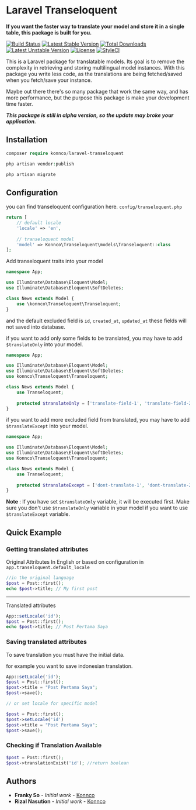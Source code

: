 # Laravel Transeloquent

**If you want the faster way to translate your model and store it in a single table, this package is built for you.**

[![Build Status](https://travis-ci.org/Konnco/laravel-transeloquent.svg?branch=master)](https://travis-ci.org/Konnco/laravel-transeloquent)
[![Latest Stable Version](https://poser.pugx.org/konnco/laravel-transeloquent/v/stable)](https://packagist.org/packages/konnco/laravel-transeloquent)
[![Total Downloads](https://poser.pugx.org/konnco/laravel-transeloquent/downloads)](https://packagist.org/packages/konnco/laravel-transeloquent)
[![Latest Unstable Version](https://poser.pugx.org/konnco/laravel-transeloquent/v/unstable)](https://packagist.org/packages/konnco/laravel-transeloquent)
[![License](https://poser.pugx.org/konnco/laravel-transeloquent/license)](https://packagist.org/packages/konnco/laravel-transeloquent)
[![StyleCI](https://github.styleci.io/repos/225027362/shield?branch=master)](https://github.styleci.io/repos/225027362)

This is a Laravel package for translatable models. Its goal is to remove the complexity in retrieving and storing multilingual model instances. With this package you write less code, as the translations are being fetched/saved when you fetch/save your instance.

Maybe out there there's so many package that work the same way, and has more performance, but the purpose this package is make your development time faster.

***This package is still in alpha version, so the update may broke your application.***

## Installation
```php
composer require konnco/laravel-transeloquent
```

```php
php artisan vendor:publish
```

```php
php artisan migrate
```

## Configuration
you can find transeloquent configuration here. `config/transeloquent.php`

```php
return [
    // default locale
    'locale' => 'en',
    
    // transeloquent model
    'model' => Konnco\Transeloquent\models\Transeloquent::class
]; 
```

Add transeloquent traits into your model

```php
namespace App;

use Illuminate\Database\Eloquent\Model;
use Illuminate\Database\Eloquent\SoftDeletes;

class News extends Model {
    use \konnco\Transeloquent\Transeloquent;
}
```

and the default excluded field is `id`, `created_at`, `updated_at` these fields will not saved into database.

if you want to add only some fields to be translated, you may have to add `$translateOnly` into your model.
```php
namespace App;

use Illuminate\Database\Eloquent\Model;
use Illuminate\Database\Eloquent\SoftDeletes;
use konnco\Transeloquent\Transeloquent;

class News extends Model {
    use Transeloquent;
    
    protected $translateOnly = ['translate-field-1', 'translate-field-2'];
}
```

if you want to add more excluded field from translated, you may have to add `$translateExcept` into your model.

```php
namespace App;

use Illuminate\Database\Eloquent\Model;
use Illuminate\Database\Eloquent\SoftDeletes;
use Konnco\Transeloquent\Transeloquent;

class News extends Model {
    use Transeloquent;
    
    protected $translateExcept = ['dont-translate-1', 'dont-translate-2'];
}
```
**Note** : If you have set `$translateOnly` variable, it will be executed first. Make sure you don't use `$translateOnly` variable in your model if you want to use `$translateExcept` variable.

## Quick Example
### Getting translated attributes
Original Attributes In English or based on configuration in `app.transeloquent.default_locale`
```php
//in the original language
$post = Post::first();
echo $post->title; // My first post
```
---
Translated attributes
```php
App::setLocale('id');
$post = Post::first();
echo $post->title; // Post Pertama Saya
```

### Saving translated attributes
To save translation you must have the initial data.

for example you want to save indonesian translation.
```php
App::setLocale('id');
$post = Post::first();
$post->title = "Post Pertama Saya";
$post->save();

// or set locale for specific model

$post = Post::first();
$post->setLocale('id')
$post->title = "Post Pertama Saya";
$post->save();
```

### Checking if Translation Available
```php
$post = Post::first();
$post->translationExist('id'); //return boolean
```

## Authors

* **Franky So** - *Initial work* - [Konnco](https://github.com/konnco)
* **Rizal Nasution** - *Initial work* - [Konnco](https://github.com/konnco)
